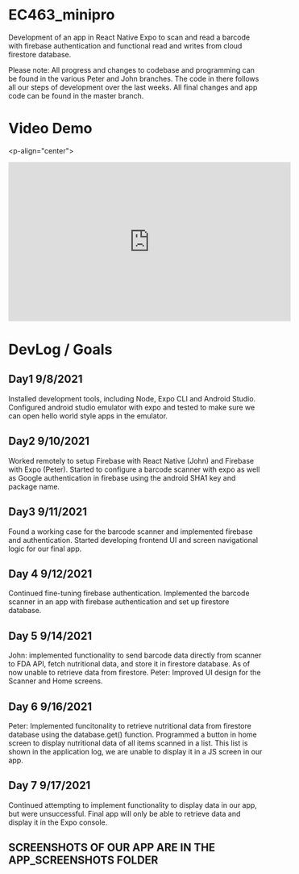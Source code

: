 # EC463_minipro
Development of an app in React Native Expo to scan and read a barcode with firebase authentication and functional read and writes from cloud firestore database. 

Please note: All progress and changes to codebase and programming can be found in the various Peter and John branches. The code in there follows all our steps of development over the last weeks. All final changes and app code can be found in the master branch. 

# Video Demo
<p-align="center">
<iframe width="560" height="315" src="https://www.youtube.com/embed/v5kCFWkiE9Q" title="YouTube video player" frameborder="0" allow="accelerometer; autoplay; clipboard-write; encrypted-media; gyroscope; picture-in-picture" allowfullscreen></iframe>
</p>

# DevLog / Goals

## Day1 9/8/2021
Installed development tools, including Node, Expo CLI and Android Studio. Configured android studio emulator with expo and tested to make sure we can open hello world style apps in the emulator.

## Day2 9/10/2021
Worked remotely to setup Firebase with React Native (John) and Firebase with Expo (Peter). Started to configure a barcode scanner with expo as well as Google authentication in firebase using the android SHA1 key and package name. 

## Day3 9/11/2021
Found a working case for the barcode scanner and implemented firebase and authentication. Started developing frontend UI and screen navigational logic for our final app.

## Day 4 9/12/2021
Continued fine-tuning firebase authentication. Implemented the barcode scanner in an app with firebase authentication and set up firestore database. 

## Day 5 9/14/2021
John: implemented functionality to send barcode data directly from scanner to FDA API, fetch nutritional data, and store it in firestore database. As of now unable to retrieve data from firestore.
Peter: Improved UI design for the Scanner and Home screens.

## Day 6 9/16/2021
Peter: Implemented funcitonality to retrieve nutritional data from firestore database using the database.get() function. Programmed a button in home screen to display nutritional data of all items scanned in a list. This list is shown in the application log, we are unable to display it in a JS screen in our app.

## Day 7 9/17/2021
Continued attempting to implement functionality to display data in our app, but were unsuccessful. Final app will only be able to retrieve data and display it in the Expo console. 

## SCREENSHOTS OF OUR APP ARE IN THE APP_SCREENSHOTS FOLDER
